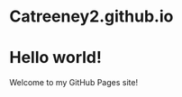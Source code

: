 # Catreeney2.github.io

<!DOCTYPE html>
<html>
  <head>
    <title>My GitHub Pages Site</title>
  </head>
  <body>
    <h1>Hello world!</h1>
    <p>Welcome to my GitHub Pages site!</p>
  </body>
</html>
